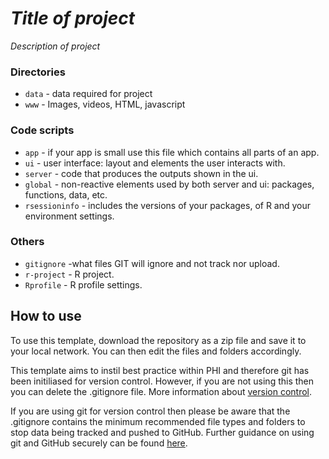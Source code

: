 # *Title of project*
*Description of project*

### Directories
  * `data` - data required for project
  * `www` - Images, videos, HTML, javascript
  
### Code scripts
  * `app` - if your app is small use this file which contains all parts of an app.
  * `ui` - user interface: layout and elements the user interacts with.
  * `server` - code that produces the outputs shown in the ui.
  * `global` - non-reactive elements used by both server and ui: packages, functions, data, etc. 
  * `rsessioninfo` - includes the versions of your packages, of R and your environment settings.
  
### Others
  * `gitignore` -what files GIT will ignore and not track nor upload.
  * `r-project` - R project.
  * `Rprofile` - R profile settings.
  
## How to use

To use this template, download the repository as a zip file and save it to your local network. You can then edit the files and folders accordingly.

This template aims to instil best practice within PHI and therefore git has been
initiliased for version control. However, if you are not 
using this then you can delete the .gitignore file. More information about [version control](https://github.com/Public-Health-Scotland/resources/blob/master/version-control.md).

If you are using git for version control then please be aware that the .gitignore contains the minimum recommended file types and folders to stop data being tracked and pushed to GitHub. Further guidance on using git and GitHub securely can be found [here](https://github.com/Public-Health-Scotland/GitHub-guidance).
